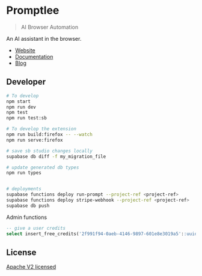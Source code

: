 # Promptlee

> AI Browser Automation

An AI assistant in the browser.

- [Website](https://promptlee.tznc.net)
- [Documentation](https://docs.promptlee.tznc.net)
- [Blog](https://docs.promptlee.tznc.net/blog)

## Developer

```bash
# To develop
npm start
npm run dev
npm test
npm run test:sb

# To develop the extension
npm run build:firefox -- --watch
npm run serve:firefox

# save sb studio changes locally
supabase db diff -f my_migration_file

# update generated db types
npm run types


# deployments
supabase functions deploy run-prompt --project-ref <project-ref> 
supabase functions deploy stripe-webhook --project-ref <project-ref>
supabase db push
```

Admin functions

```sql
-- give a user credits
select insert_free_credits('2f991f94-0aeb-4146-9897-601e8e3019a5'::uuid, 123);
```

## License

[Apache V2 licensed](./LICENSE)
